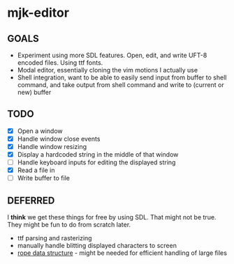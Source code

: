# mjk-editor
## GOALS
- Experiment using more SDL features. Open, edit, and write UFT-8 encoded files. Using ttf fonts.
- Modal editor, essentially cloning the vim motions I actually use
- Shell integration, want to be able to easily send input from buffer to shell command, and take output from shell command and write to (current or new) buffer

## TODO
- [x] Open a window
- [x] Handle window close events
- [x] Handle window resizing
- [x] Display a hardcoded string in the middle of that window
- [ ] Handle keyboard inputs for editing the displayed string
- [x] Read a file in
- [ ] Write buffer to file

## DEFERRED
I __think__ we get these things for free by using SDL. That might not be true. They might be fun to do from scratch later.
- ttf parsing and rasterizing
- manually handle blitting displayed characters to screen
- [rope data structure](https://en.wikipedia.org/wiki/Rope_(data_structure)) - might be needed for efficient handling of large files


